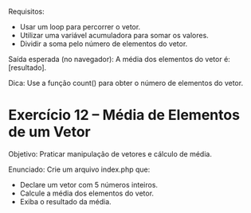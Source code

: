 Requisitos:
- Usar um loop para percorrer o vetor.
- Utilizar uma variável acumuladora para somar os valores.
- Dividir a soma pelo número de elementos do vetor.

Saída esperada (no navegador):
A média dos elementos do vetor é: [resultado].

Dica: Use a função count() para obter o número de elementos do vetor.
# Exercício 12 – Média de Elementos de um Vetor

Objetivo: Praticar manipulação de vetores e cálculo de média.

Enunciado:
Crie um arquivo index.php que:
- Declare um vetor com 5 números inteiros.
- Calcule a média dos elementos do vetor.
- Exiba o resultado da média.

